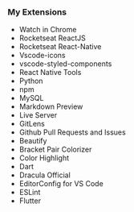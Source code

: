 ### My Extensions 

- Watch in Chrome
- Rocketseat ReactJS
- Rocketseat React-Native
- Vscode-icons
- vscode-styled-components
- React Native Tools
- Python
- npm
- MySQL
- Markdown Preview
- Live Server
- GitLens
- Github Pull Requests and Issues
- Beautify
- Bracket Pair Colorizer
- Color Highlight
- Dart
- Dracula Official
- EditorConfig for VS Code
- ESLint
- Flutter
